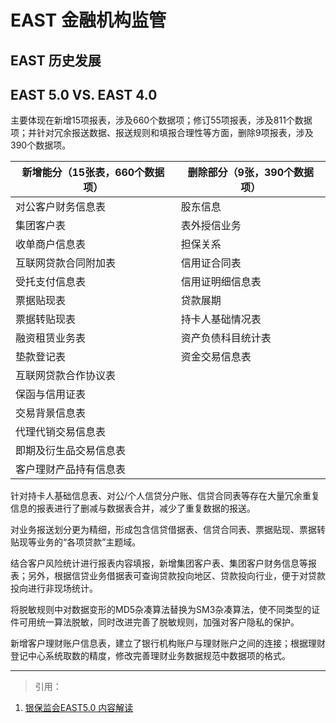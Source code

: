 # EAST 金融机构监管

## EAST 历史发展



## EAST 5.0 VS. EAST 4.0

主要体现在新增15项报表，涉及660个数据项；修订55项报表，涉及811个数据项；并针对冗余报送数据、报送规则和填报合理性等方面，删除9项报表，涉及390个数据项。

|新增能分（15张表，660个数据项）|删除部分（9张，390个数据项）|
|---------|----------|
|对公客户财务信息表|股东信息|
|集团客户表|表外授信业务|
|收单商户信息表|担保关系|
|互联网贷款合同附加表|信用证合同表|
|受托支付信息表|信用证明细信息表
|票据贴现表|贷款展期|
|票据转贴现表 |持卡人基础情况表|
|融资租赁业务表 |资产负债科目统计表|
|垫款登记表 |资金交易信息表|
|互联网贷款合作协议表 |
|保函与信用证表|   |
|交易背景信息表|   |
|代理代销交易信息表|   |
|即期及衍生品交易信息表|   |
|客户理财产品持有信息表|   |


针对持卡人基础信息表、对公/个人信贷分户账、信贷合同表等存在大量冗余重复信息的报表进行了删减与数据表合并，减少了重复数据的报送。

对业务报送划分更为精细，形成包含信贷借据表、信贷合同表、票据贴现、票据转贴现等业务的“各项贷款”主题域。

结合客户风险统计进行报表内容填报，新增集团客户表、集团客户财务信息等报表；另外，根据信贷业务借据表可查询贷款投向地区、贷款投向行业，便于对贷款投向进行非现场统计。

将脱敏规则中对数据变形的MD5杂凑算法替换为SM3杂凑算法，使不同类型的证件可用统一算法脱敏，同时改进完善了脱敏规则，加强对客户隐私的保护。

新增客户理财账户信息表，建立了银行机构账户与理财账户之间的连接；根据理财登记中心系统取数的精度，修改完善理财业务数据规范中数据项的格式。


-----

> 引用：

1. [银保监会EAST5.0 内容解读](https://baijiahao.baidu.com/s?id=1725529773360840460&wfr=spider&for=pc)


